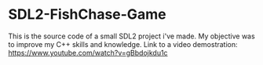 # SDL2-FishChase-Game

This is the source code of a small SDL2 project i've made.
My objective was to improve my C++ skills and knowledge. 
Link to a video demostration: https://www.youtube.com/watch?v=gBbdojkdu1c
